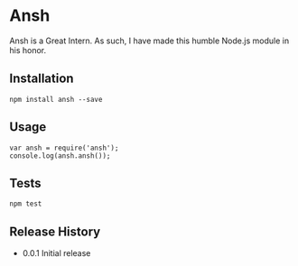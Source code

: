 Ansh
====

Ansh is a Great Intern. As such, I have made this humble Node.js module in his honor.

## Installation

    npm install ansh --save

## Usage

    var ansh = require('ansh');
    console.log(ansh.ansh());

## Tests

    npm test

## Release History

* 0.0.1 Initial release